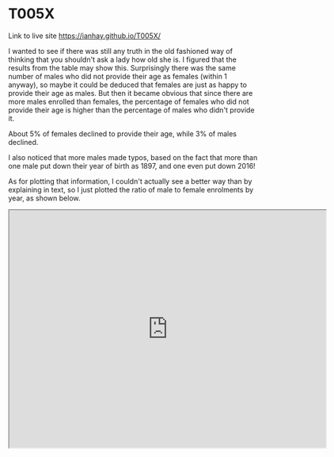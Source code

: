 # T005X

Link to live site https://ianhay.github.io/T005X/

I wanted to see if there was still any truth in the old fashioned way of thinking that you shouldn't ask a lady how old she is.  I figured that the results from the table may show this.  Surprisingly there was the same number of males who did not provide their age as females (within 1 anyway), so maybe it could be deduced that females are just as happy to provide their age as males.  But then it became obvious that since there are more males enrolled than females, the percentage of females who did not provide their age is higher than the percentage of males who didn't provide it.  

About 5% of females declined to provide their age, while 3% of males declined.

I also noticed that more males made typos, based on the fact that more than one male put down their year of birth as 1897, and one even put down 2016!

As for plotting that information, I couldn't actually see a better way than by explaining in text, so I just plotted the ratio of male to female enrolments by year, as shown below.


<iframe src="https://docs.google.com/spreadsheets/d/1OkrFN5RvGshxefPxXQD4ZSRz9sBR8-vbEzXiWsvYtT0/pubchart?oid=1885533467&amp;format=interactive" width="640" height="480"></iframe>
